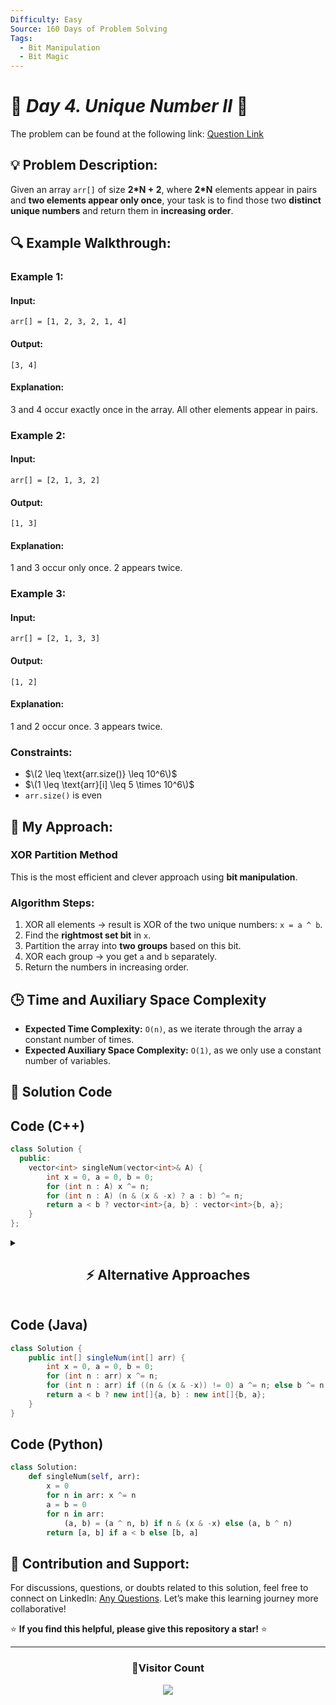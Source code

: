 ```yaml
---
Difficulty: Easy
Source: 160 Days of Problem Solving
Tags:
  - Bit Manipulation
  - Bit Magic
---
```


# 🚀 _Day 4. Unique Number II_ 🧠

The problem can be found at the following link: [Question Link](https://www.geeksforgeeks.org/batch/gfg-160-problems/track/bit-manipulation-gfg-160/problem/finding-the-numbers0215)  

## 💡 **Problem Description:**

Given an array `arr[]` of size **2*N + 2**, where **2*N** elements appear in pairs and **two elements appear only once**, your task is to find those two **distinct unique numbers** and return them in **increasing order**.  

## 🔍 **Example Walkthrough:**

### **Example 1:**  

#### **Input:**  
`arr[] = [1, 2, 3, 2, 1, 4]`  

#### **Output:**  
`[3, 4]`

#### **Explanation:**  
3 and 4 occur exactly once in the array. All other elements appear in pairs.


### **Example 2:**  

#### **Input:**  
`arr[] = [2, 1, 3, 2]`  

#### **Output:**  
`[1, 3]`  

#### **Explanation:**  
1 and 3 occur only once. 2 appears twice.


### **Example 3:**  

#### **Input:**  
`arr[] = [2, 1, 3, 3]`  

#### **Output:**  
`[1, 2]`  

#### **Explanation:**  
1 and 2 occur once. 3 appears twice.


### **Constraints:**  
- $\(2 \leq \text{arr.size()} \leq 10^6\)$  
- $\(1 \leq \text{arr}[i] \leq 5 \times 10^6\)$  
- `arr.size()` is even  


## 🎯 **My Approach:**

### **XOR Partition Method**

This is the most efficient and clever approach using **bit manipulation**.

### **Algorithm Steps:**  
1. XOR all elements → result is XOR of the two unique numbers: `x = a ^ b`.  
2. Find the **rightmost set bit** in `x`.  
3. Partition the array into **two groups** based on this bit.  
4. XOR each group → you get `a` and `b` separately.  
5. Return the numbers in increasing order.


## 🕒 **Time and Auxiliary Space Complexity**

- **Expected Time Complexity:** `O(n)`, as we iterate through the array a constant number of times.  
- **Expected Auxiliary Space Complexity:** `O(1)`, as we only use a constant number of variables.

## 📝 **Solution Code**

## **Code (C++)**

```cpp
class Solution {
  public:
    vector<int> singleNum(vector<int>& A) {
        int x = 0, a = 0, b = 0;
        for (int n : A) x ^= n;
        for (int n : A) (n & (x & -x) ? a : b) ^= n;
        return a < b ? vector<int>{a, b} : vector<int>{b, a};
    }
};
```

<details>
<summary><h2 align="center">⚡ Alternative Approaches</h2></summary>

## 📊 **2️⃣ Hash Map Frequency Count**

### **Algorithm Steps:**
1. Traverse the array and count frequencies using a hash map.
2. Collect the two numbers that appear exactly once.

```cpp
class Solution {
  public:
    vector<int> singleNum(vector<int>& a) {
        unordered_map<int, int> freq;
        for (int x : a) freq[x]++;
        vector<int> res;
        for (auto it = freq.begin(); it != freq.end(); ++it)
            if (it->second == 1) res.push_back(it->first);
        sort(res.begin(), res.end());
        return res;
    }
};
```

#### 📝 **Complexity Analysis:**
- **Time Complexity:** `O(n log n)` (due to final sorting)
- **Space Complexity:** `O(n)`

#### ✅ **Why This Approach?**
Simple and works with generalized inputs — even if frequencies are not exactly two.


## 📊 **3️⃣ Sorting and Pair Skipping**

### **Algorithm Steps:**
1. Sort the array.
2. Compare elements in pairs. Push elements that do not match with their pair.

```cpp
class Solution {
  public:
    vector<int> singleNum(vector<int>& a) {
        sort(a.begin(), a.end());
        vector<int> res;
        int i = 0, n = a.size();
        while (i < n - 1) {
            if (a[i] != a[i + 1]) {
                res.push_back(a[i++]);
            } else {
                i += 2;
            }
        }
        if (res.size() < 2) res.push_back(a[n - 1]);
        sort(res.begin(), res.end());
        return res;
    }
};
```

#### 📝 **Complexity Analysis:**
- **Time Complexity:** `O(n log n)`
- **Space Complexity:** `O(1)` (excluding result storage)

#### ✅ **Why This Approach?**
No extra data structures used beyond sorting. Best when space is limited.



### 🆚 **Comparison of Approaches**

| **Approach**           | ⏱️ **Time Complexity** | 🗂️ **Space Complexity** | ✅ **Pros**                          | ⚠️ **Cons**                    |
|------------------------|------------------------|--------------------------|--------------------------------------|-------------------------------|
| **XOR Partition**      | 🟢 `O(n)`              | 🟢 `O(1)`                | Fastest, elegant, minimal space      | Works only with exactly two unique elements |
| **Hash Map Frequency** | 🟢 `O(n)`              | 🔴 `O(n)`                | Simple, handles arbitrary frequencies| More memory used              |
| **Sorting + Pairing**  | 🔴 `O(n log n)`        | 🟢 `O(1)`                | No extra space, good for sorted data | Slower due to sorting         |


### ✅ **Best Choice?**

| **Scenario**                                           | **Recommended Approach**     |
|--------------------------------------------------------|------------------------------|
| ✅ **Exactly 2 unique elements, rest in pairs**        | 🥇 **XOR Partition**         |
| ✅ **Frequencies may vary**                            | 🥈 **Hash Map Frequency**    |
| ✅ **Limited space, sorting is acceptable**            | 🥉 **Sorting + Pair Check**  |

> 🔹 **Overall Best**: **XOR Partition**, optimal in both time and space.  
> 🔹 **Best for flexible scenarios**: **Hash Map**.

</details>

## **Code (Java)**

```java
class Solution {
    public int[] singleNum(int[] arr) {
        int x = 0, a = 0, b = 0;
        for (int n : arr) x ^= n;
        for (int n : arr) if ((n & (x & -x)) != 0) a ^= n; else b ^= n;
        return a < b ? new int[]{a, b} : new int[]{b, a};
    }
}
```

## **Code (Python)**

```python
class Solution:
    def singleNum(self, arr):
        x = 0
        for n in arr: x ^= n
        a = b = 0
        for n in arr:
            (a, b) = (a ^ n, b) if n & (x & -x) else (a, b ^ n)
        return [a, b] if a < b else [b, a]
```

## 🎯 **Contribution and Support:**

For discussions, questions, or doubts related to this solution, feel free to connect on LinkedIn: [Any Questions](https://www.linkedin.com/in/patel-hetkumar-sandipbhai-8b110525a/). Let’s make this learning journey more collaborative!

⭐ **If you find this helpful, please give this repository a star!** ⭐

---

<div align="center">
  <h3><b>📍Visitor Count</b></h3>
</div>

<p align="center">
  <img src="https://profile-counter.glitch.me/Hunterdii/count.svg" />
</p>
